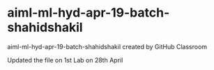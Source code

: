 # aiml-ml-hyd-apr-19-batch-shahidshakil
aiml-ml-hyd-apr-19-batch-shahidshakil created by GitHub Classroom

Updated the file on 1st Lab on 28th April
